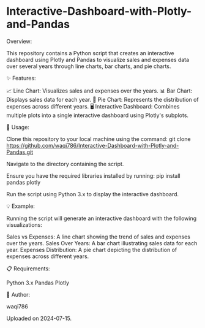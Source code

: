 # Interactive-Dashboard-with-Plotly-and-Pandas


Overview:

This repository contains a Python script that creates an interactive dashboard using Plotly and Pandas to visualize sales and expenses data over several years through line charts, bar charts, and pie charts.



✨ Features:

📈 Line Chart: Visualizes sales and expenses over the years.
📊 Bar Chart: Displays sales data for each year.
🥧 Pie Chart: Represents the distribution of expenses across different years.
🖥️ Interactive Dashboard: Combines multiple plots into a single interactive dashboard using Plotly's subplots.



🚀 Usage:

Clone this repository to your local machine using the command: git clone https://github.com/waqi786/Interactive-Dashboard-with-Plotly-and-Pandas.git

Navigate to the directory containing the script.

Ensure you have the required libraries installed by running: pip install pandas plotly

Run the script using Python 3.x to display the interactive dashboard.



💡 Example:

Running the script will generate an interactive dashboard with the following visualizations:

Sales vs Expenses: A line chart showing the trend of sales and expenses over the years.
Sales Over Years: A bar chart illustrating sales data for each year.
Expenses Distribution: A pie chart depicting the distribution of expenses across different years.



📋 Requirements:

Python 3.x
Pandas
Plotly



👤 Author:

waqi786



Uploaded on 2024-07-15.
